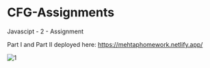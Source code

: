# CFG-Assignments
Javascipt - 2 - Assignment 

Part I and Part II deployed here: https://mehtaphomework.netlify.app/ 

![1](https://github.com/mehtapparkinson/CFG-Assignments/assets/97293905/64d3b0e2-8d02-4642-b8ba-294718e775ec)
